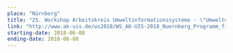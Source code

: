 ```yaml
---
place: "Nürnberg"
title: "25. Workshop Arbeitskreis Umweltinformationssysteme - \"Umweltdaten - in allen Dimensionen und zu jeder Zeit?\""
link: "http://www.ak-uis.de/ws2018/WS_AK-UIS-2018_Nuernberg_Programm_final.pdf"
starting-date: 2018-06-08
ending-date: 2018-06-08
---
```

